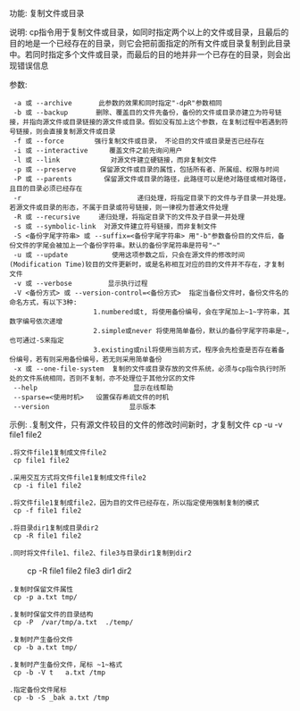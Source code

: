 功能: 复制文件或目录


说明: cp指令用于复制文件或目录，如同时指定两个以上的文件或目录，且最后的目的地是一个已经存在的目录，则它会把前面指定的所有文件或目录复制到此目录中。若同时指定多个文件或目录，而最后的目的地并非一个已存在的目录，则会出现错误信息


参数:

     -a 或 --archive　　　　此参数的效果和同时指定"-dpR"参数相同
     -b 或 --backup　　　  删除、覆盖目的文件先备份，备份的文件或目录亦建立为符号链接，并指向源文件或目录链接的源文件或目录。假如没有加上这个参数，在复制过程中若遇到符号链接，则会直接复制源文件或目录
     -f 或 --force　　　　 强行复制文件或目录， 不论目的文件或目录是否已经存在
     -i 或 --interactive　　  覆盖文件之前先询问用户
     -l 或 --link　　　　      对源文件建立硬链接，而非复制文件
     -p 或 --preserve      保留源文件或目录的属性，包括所有者、所属组、权限与时间
     -P 或 --parents        保留源文件或目录的路径，此路径可以是绝对路径或相对路径，且目的目录必须已经存在
     -r                             递归处理，将指定目录下的文件与子目录一并处理。若源文件或目录的形态，不属于目录或符号链接，则一律视为普通文件处理
     -R 或 --recursive  　 递归处理，将指定目录下的文件及子目录一并处理
     -s 或 --symbolic-link  对源文件建立符号链接，而非复制文件
     -S <备份字尾字符串> 或 --suffix=<备份字尾字符串> 用"-b"参数备份目的文件后，备份文件的字尾会被加上一个备份字符串。默认的备份字尾符串是符号"~"
     -u 或 --update           使用这项参数之后，只会在源文件的修改时间(Modification Time)较目的文件更新时，或是名称相互对应的目的文件并不存在，才复制文件
     -v 或 --verbose         显示执行过程
     -V <备份方式> 或 --version-control=<备份方式>  指定当备份文件时，备份文件名的命名方式，有以下3种:
                         1.numbered或t, 将使用备份编号，会在字尾加上~1~字符串，其数字编号依次递增
                         2.simple或never 将使用简单备份，默认的备份字尾字符串是~, 也可通过-S来指定
                         3.existing或nil将使用当前方式，程序会先检查是否存在着备份编号，若有则采用备份编号，若无则采用简单备份
     -x 或 --one-file-system  复制的文件或目录存放的文件系统，必须与cp指令执行时所处的文件系统相同，否则不复制，亦不处理位于其他分区的文件
     --help                        显示在线帮助
     --sparse=<使用时机>   设置保存希疏文件的时机
     --version                    显示版本

 

示例:
    .复制文件，只有源文件较目的文件的修改时间新时，才复制文件
     cp -u -v file1 file2

    .将文件file1复制成文件file2
     cp file1 file2

    .采用交互方式将文件file1复制成文件file2
     cp -i file1 file2

    .将文件file1复制成file2，因为目的文件已经存在，所以指定使用强制复制的模式
     cp -f file1 file2

    .将目录dir1复制成目录dir2
     cp -R file1 file2

    .同时将文件file1、file2、file3与目录dir1复制到dir2
　　 cp -R file1 file2 file3 dir1 dir2

    .复制时保留文件属性
     cp -p a.txt tmp/

    .复制时保留文件的目录结构
     cp -P  /var/tmp/a.txt  ./temp/

    .复制时产生备份文件
     cp -b a.txt tmp/

    .复制时产生备份文件，尾标 ~1~格式
     cp -b -V t   a.txt /tmp    
  
    .指定备份文件尾标    
     cp -b -S _bak a.txt /tmp
